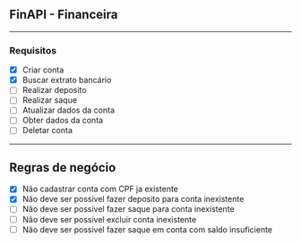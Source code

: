 ## FinAPI - Financeira

---

### Requisitos

- [x] Criar conta
- [x] Buscar extrato bancário
- [ ] Realizar deposito
- [ ] Realizar saque
- [ ] Atualizar dados da conta
- [ ] Obter dados da conta
- [ ] Deletar conta

---

## Regras de negócio

- [x] Não cadastrar conta com CPF ja existente 
- [x] Não deve ser possivel fazer deposito para conta inexistente
- [ ] Não deve ser possivel fazer saque para conta inexistente
- [ ] Não deve ser possivel excluir conta inexistente
- [ ] Não deve ser possivel fazer saque em conta com saldo insuficiente
